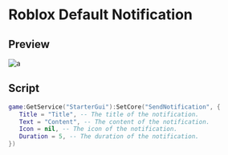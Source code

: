 # Roblox Default Notification
## Preview
![a](https://github.com/Eazvy/UILibs/blob/main/Notifications/Default/e30833b2a9398ad6fa1fd50ade42f3725e0e7115.png?raw=true)

## Script
```lua
game:GetService("StarterGui"):SetCore("SendNotification", {
   Title = "Title", -- The title of the notification.
   Text = "Content", -- The content of the notification.
   Icon = nil, -- The icon of the notification.
   Duration = 5, -- The duration of the notification.
})
```
